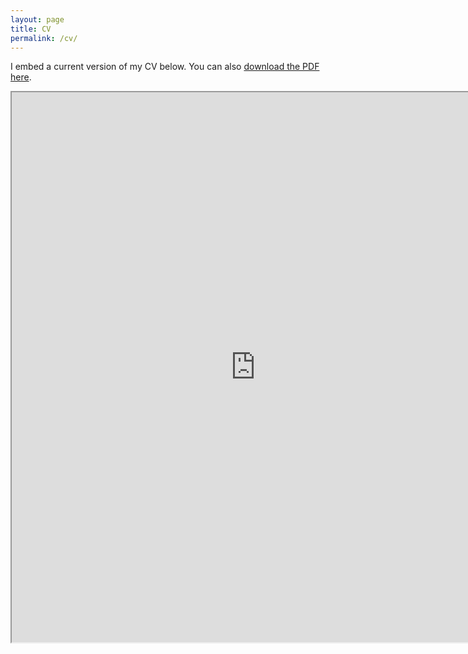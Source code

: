 ```yaml
---
layout: page
title: CV
permalink: /cv/
---
```


I embed a current version of my CV below. You can also [download the PDF here](https://drive.google.com/uc?export=download&id=0B1VQQE8L69dvTVlYS001SWNzT3c).

<iframe src="https://drive.google.com/file/d/0B1VQQE8L69dvTVlYS001SWNzT3c/preview" width="780" height="880"></iframe>


